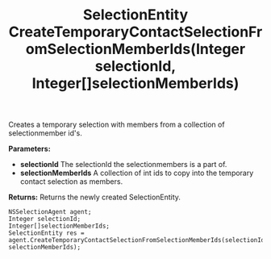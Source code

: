 ﻿---
uid: crmscript_ref_NSSelectionAgent_CreateTemporaryContactSelectionFromSelectionMemberIds
title: SelectionEntity CreateTemporaryContactSelectionFromSelectionMemberIds(Integer selectionId, Integer[]selectionMemberIds)
intellisense: NSSelectionAgent.CreateTemporaryContactSelectionFromSelectionMemberIds
keywords: NSSelectionAgent, CreateTemporaryContactSelectionFromSelectionMemberIds
so.topic: reference
---

Creates a temporary selection with members from a collection of selectionmember id's.

**Parameters:**
 - **selectionId** The selectionId the selectionmembers is a part of.
 - **selectionMemberIds** A collection of int ids to copy into the temporary contact selection as members.

**Returns:** Returns the newly created SelectionEntity.

```crmscript
NSSelectionAgent agent;
Integer selectionId;
Integer[]selectionMemberIds;
SelectionEntity res = agent.CreateTemporaryContactSelectionFromSelectionMemberIds(selectionId, selectionMemberIds);
```

